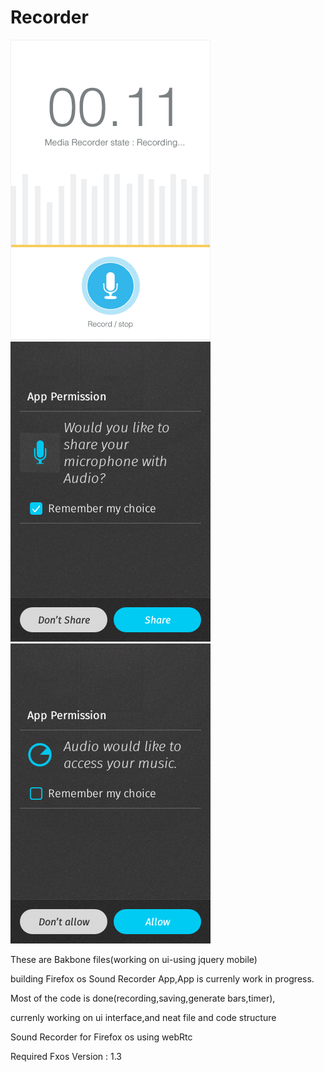 Recorder
========

![alt tag](https://raw.githubusercontent.com/Naresh-FXOS/Recorder/master/UI-interface_main-page.png)
![alt tag](https://raw.githubusercontent.com/Naresh-FXOS/Recorder/master/index.png)
![alt tag](https://raw.githubusercontent.com/Naresh-FXOS/Recorder/master/index11.png)

These are Bakbone files(working on ui-using jquery mobile)

building Firefox os Sound Recorder App,App is currenly work in progress.

Most of the code is done(recording,saving,generate bars,timer),

currenly working on ui interface,and neat file and code structure

Sound Recorder for Firefox os using webRtc

Required Fxos Version : 1.3
